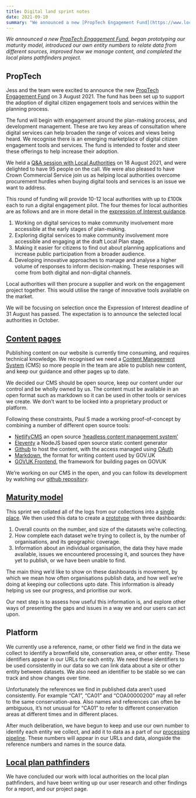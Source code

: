 ```yaml
---
title: Digital land sprint notes
date: 2021-09-10
summary: "We announced a new [PropTech Engagement Fund](https://www.localdigital.gov.uk/fund/proptech-engagement-fund/), began prototyping our maturity model, introduced our own entity numbers to relate data from different sources, improved how we manage content, and completed the local plans pathfinders project."
---
```


_We announced a new [PropTech Engagement Fund](https://www.localdigital.gov.uk/fund/proptech-engagement-fund/), began prototyping our maturity model, introduced our own entity numbers to relate data from different sources, improved how we manage content, and completed the local plans pathfinders project._

## PropTech

Jess and the team were excited to announce the new [PropTech Engagement Fund](https://www.localdigital.gov.uk/fund/proptech-engagement-fund/) on 3 August 2021. The fund has been set up to support the  adoption of digital citizen engagement tools and services within the planning process. 

The fund will begin with engagement around the plan-making process, and development management. These are two key areas of consultation where digital services can help broaden the range of voices and views being heard. We recognise there is an emerging marketplace of digital citizen engagement tools and services. The fund is intended to foster and steer these offerings to help increase their adoption.

We held a [Q&A session with Local Authorities](https://www.eventbrite.co.uk/e/proptech-engagement-fund-pre-application-qa-registration-165147487581#) on 18 August 2021, and were delighted to have 95 people on the call. We were also pleased to have Crown Commercial Service join us as helping local authorities overcome procurement hurdles when buying digital tools and services is an issue we want to address.

This round of funding will provide 10-12 local authorities with up to £100k each to run a digital engagement pilot. The four themes for local authorities are as follows and are in more detail in the [expression of Interest guidance](https://www.localdigital.gov.uk/wp-content/uploads/2021/08/Expression-of-Interest-guidance-PropTech-Engagement-Fund-Round-1-1.docx). 

1. Working on digital services to make community involvement more accessible at the early stages of plan-making. 
2. Exploring digital services to make community involvement more accessible and engaging at the draft Local Plan stage.
3. Making it easier for citizens to find out about planning applications and increase public participation from a broader audience.
4. Developing innovative approaches to manage and analyse a higher volume of responses to inform decision-making. These responses will come from both digital and non-digital channels. 

Local authorities will then procure a supplier and work on the engagement project together.  This would utilise the range of innovative tools available on the market.

We will be focusing on selection once the Expression of Interest deadline of 31 August has passed. The expectation is to announce the selected local authorities in October. 

## [Content pages](https://digital-land.github.io/product/digital-land-content-pages/)

Publishing content on our website is currently time consuming, and requires technical knowledge. We recognised we need a [Content Management System](https://en.wikipedia.org/wiki/Content_management_system) (CMS) so more people in the team are able to publish new content, and keep our guidance and other pages up to date.

We decided our CMS should be open source, keep our content under our control and be wholly owned by us. The content must be available in an open format such as markdown so it can be used in other tools or services we create. We don’t want to be locked into a proprietary product or platform. 

Following these constraints, Paul S made a working proof-of-concept by combining a number of different open source tools:

* [NetlifyCMS](https://www.netlifycms.org/) an open source [‘headless content management system’](https://en.wikipedia.org/wiki/Headless_content_management_system)
* [Eleventy](https://www.11ty.dev/docs/) a NodeJS based open source static content generator
* [Github](https://github.com/) to host the content, with the access managed using [OAuth](https://en.wikipedia.org/wiki/OAuth)
* [Markdown](https://en.wikipedia.org/wiki/Markdown), the format for writing content used by GOV.UK
* [GOVUK Frontend](https://frontend.design-system.service.gov.uk/), the framework for building pages on GOVUK

We’re working on our CMS in the open, and you can follow its development by watching our [github repository](https://github.com/digital-land/content-site).

## [Maturity model](https://digital-land.github.io/product/maturity-model/)

This sprint we collated all of the logs from our collections into a [single place](https://github.com/digital-land/entity-spike). We then used this data to create a [prototype](https://digital-land-maturity-model.herokuapp.com/) with three dashboards:

1. Overall counts on the number, and size of the datasets we’re collecting. 
2. How complete each dataset we’re trying to collect is, by the number of organisations, and its geographic coverage.  
3. Information about an individual organisation, the data they have made available, issues we encountered processing it, and sources they have yet to publish, or we have been unable to find.

The main thing we’d like to show on these dashboards is movement, by which we mean how often organisations publish data, and how well we’re doing at keeping our collections upto date. This information is already helping us see our progress, and prioritise our work.

Our next step is to assess how useful this information is, and explore other ways of presenting the gaps and issues in a way we and our users can act upon.

## Platform

We currently use a reference, name, or other field we find in the data we collect to identify a brownfield site, conservation area, or other entity. These identifiers appear in our URLs for each entity. We need these identifiers to be used consistently in our data so we can link data about a site or other entity between datasets. We also need an identifier to be stable so we can track and show changes over time.

Unfortunately the references we find in published data aren’t used consistently. For example “CA1”, “CA01” and “COA00000200” may all refer to the same conservation-area. Also names and references can often be ambiguous, it’s not unusual for “CA01” to refer to different conservation areas at different times and in different places.

After much deliberation, we have begun to keep and use our own number to identify each entity we collect, and add it to data as a part of our [processing pipeline](https://digital-land.github.io/guidance/pipeline/). These numbers will appear in our URLs and data, alongside the reference numbers and names in the source data. 

## [Local plan pathfinders](https://digital-land.github.io/project/local-plan-pathfinders/)

We have concluded our work with local authorities on the local plan pathfinders, and have been writing up our user research and other findings for a report, and our project page.
